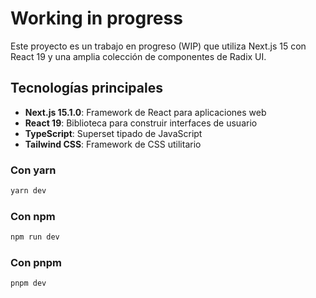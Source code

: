 # Working in progress

Este proyecto es un trabajo en progreso (WIP) que utiliza Next.js 15 con React 19 y una amplia colección de componentes de Radix UI.

## Tecnologías principales

- **Next.js 15.1.0**: Framework de React para aplicaciones web
- **React 19**: Biblioteca para construir interfaces de usuario
- **TypeScript**: Superset tipado de JavaScript
- **Tailwind CSS**: Framework de CSS utilitario

### Con yarn

```bash
yarn dev
```

### Con npm

```bash
npm run dev
```

### Con pnpm

```bash
pnpm dev
```
